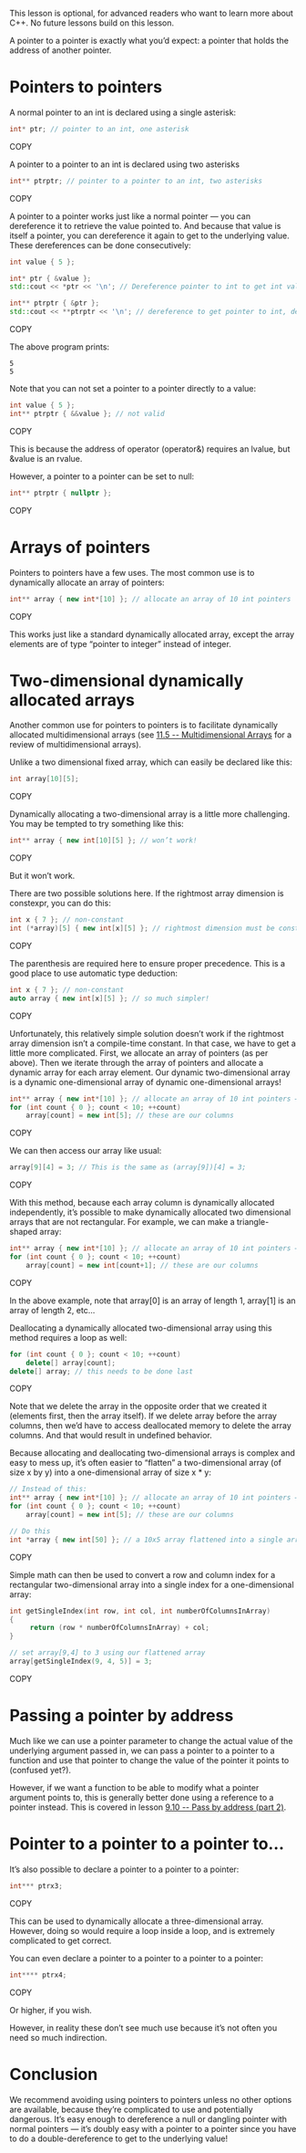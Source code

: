 This lesson is optional, for advanced readers who want to learn more about C++. No future lessons build on this lesson.

A pointer to a pointer is exactly what you’d expect: a pointer that holds the address of another pointer.

# **Pointers to pointers**

A normal pointer to an int is declared using a single asterisk:

```cpp
int* ptr; // pointer to an int, one asterisk
```

COPY

A pointer to a pointer to an int is declared using two asterisks

```cpp
int** ptrptr; // pointer to a pointer to an int, two asterisks
```

COPY

A pointer to a pointer works just like a normal pointer — you can dereference it to retrieve the value pointed to. And because that value is itself a pointer, you can dereference it again to get to the underlying value. These dereferences can be done consecutively:

```cpp
int value { 5 };

int* ptr { &value };
std::cout << *ptr << '\n'; // Dereference pointer to int to get int value

int** ptrptr { &ptr };
std::cout << **ptrptr << '\n'; // dereference to get pointer to int, dereference again to get int value
```

COPY

The above program prints:

```
5
5
```

Note that you can not set a pointer to a pointer directly to a value:

```cpp
int value { 5 };
int** ptrptr { &&value }; // not valid
```

COPY

This is because the address of operator (operator&) requires an lvalue, but &value is an rvalue.

However, a pointer to a pointer can be set to null:

```cpp
int** ptrptr { nullptr };
```

COPY

# **Arrays of pointers**

Pointers to pointers have a few uses. The most common use is to dynamically allocate an array of pointers:

```cpp
int** array { new int*[10] }; // allocate an array of 10 int pointers
```

COPY

This works just like a standard dynamically allocated array, except the array elements are of type “pointer to integer” instead of integer.

# **Two-dimensional dynamically allocated arrays**

Another common use for pointers to pointers is to facilitate dynamically allocated multidimensional arrays (see [11.5 -- Multidimensional Arrays](https://www.learncpp.com/cpp-tutorial/multidimensional-arrays/) for a review of multidimensional arrays).

Unlike a two dimensional fixed array, which can easily be declared like this:

```cpp
int array[10][5];
```

COPY

Dynamically allocating a two-dimensional array is a little more challenging. You may be tempted to try something like this:

```cpp
int** array { new int[10][5] }; // won’t work!
```

COPY

But it won’t work.

There are two possible solutions here. If the rightmost array dimension is constexpr, you can do this:

```cpp
int x { 7 }; // non-constant
int (*array)[5] { new int[x][5] }; // rightmost dimension must be constexpr
```

COPY

The parenthesis are required here to ensure proper precedence. This is a good place to use automatic type deduction:

```cpp
int x { 7 }; // non-constant
auto array { new int[x][5] }; // so much simpler!
```

COPY

Unfortunately, this relatively simple solution doesn’t work if the rightmost array dimension isn’t a compile-time constant. In that case, we have to get a little more complicated. First, we allocate an array of pointers (as per above). Then we iterate through the array of pointers and allocate a dynamic array for each array element. Our dynamic two-dimensional array is a dynamic one-dimensional array of dynamic one-dimensional arrays!

```cpp
int** array { new int*[10] }; // allocate an array of 10 int pointers — these are our rows
for (int count { 0 }; count < 10; ++count)
    array[count] = new int[5]; // these are our columns
```

COPY

We can then access our array like usual:

```cpp
array[9][4] = 3; // This is the same as (array[9])[4] = 3;
```

COPY

With this method, because each array column is dynamically allocated independently, it’s possible to make dynamically allocated two dimensional arrays that are not rectangular. For example, we can make a triangle-shaped array:

```cpp
int** array { new int*[10] }; // allocate an array of 10 int pointers — these are our rows
for (int count { 0 }; count < 10; ++count)
    array[count] = new int[count+1]; // these are our columns
```

COPY

In the above example, note that array[0] is an array of length 1, array[1] is an array of length 2, etc…

Deallocating a dynamically allocated two-dimensional array using this method requires a loop as well:

```cpp
for (int count { 0 }; count < 10; ++count)
    delete[] array[count];
delete[] array; // this needs to be done last
```

COPY

Note that we delete the array in the opposite order that we created it (elements first, then the array itself). If we delete array before the array columns, then we’d have to access deallocated memory to delete the array columns. And that would result in undefined behavior.

Because allocating and deallocating two-dimensional arrays is complex and easy to mess up, it’s often easier to “flatten” a two-dimensional array (of size x by y) into a one-dimensional array of size x * y:

```cpp
// Instead of this:
int** array { new int*[10] }; // allocate an array of 10 int pointers — these are our rows
for (int count { 0 }; count < 10; ++count)
    array[count] = new int[5]; // these are our columns

// Do this
int *array { new int[50] }; // a 10x5 array flattened into a single array
```

COPY

Simple math can then be used to convert a row and column index for a rectangular two-dimensional array into a single index for a one-dimensional array:

```cpp
int getSingleIndex(int row, int col, int numberOfColumnsInArray)
{
     return (row * numberOfColumnsInArray) + col;
}

// set array[9,4] to 3 using our flattened array
array[getSingleIndex(9, 4, 5)] = 3;
```

COPY

# **Passing a pointer by address**

Much like we can use a pointer parameter to change the actual value of the underlying argument passed in, we can pass a pointer to a pointer to a function and use that pointer to change the value of the pointer it points to (confused yet?).

However, if we want a function to be able to modify what a pointer argument points to, this is generally better done using a reference to a pointer instead. This is covered in lesson [9.10 -- Pass by address (part 2)](https://www.learncpp.com/cpp-tutorial/pass-by-address-part-2/).

# **Pointer to a pointer to a pointer to…**

It’s also possible to declare a pointer to a pointer to a pointer:

```cpp
int*** ptrx3;
```

COPY

This can be used to dynamically allocate a three-dimensional array. However, doing so would require a loop inside a loop, and is extremely complicated to get correct.

You can even declare a pointer to a pointer to a pointer to a pointer:

```cpp
int**** ptrx4;
```

COPY

Or higher, if you wish.

However, in reality these don’t see much use because it’s not often you need so much indirection.

# **Conclusion**

We recommend avoiding using pointers to pointers unless no other options are available, because they’re complicated to use and potentially dangerous. It’s easy enough to dereference a null or dangling pointer with normal pointers — it’s doubly easy with a pointer to a pointer since you have to do a double-dereference to get to the underlying value!